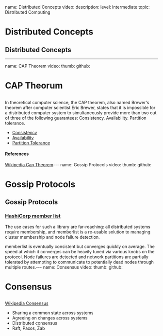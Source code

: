 name: Distributed Concepts
video: 
description: 
level: Intermediate
topic: Distributed Computing
# Distributed Concepts
## Distributed Concepts

---
name: CAP Theorem
video: 
thumb:
github:
# CAP Theorum
## 

In theoretical computer science, the CAP theorem, also named Brewer's theorem after computer scientist Eric Brewer, states that it is impossible for a distributed computer system to simultaneously provide more than two out of three of the following guarantees: Consistency. Availability. Partition tolerance.

- [Consistency](https://en.wikipedia.org/wiki/Consistency_(database_systems))
- [Availability](https://en.wikipedia.org/wiki/Availability)
- [Partition Tolerance](https://en.wikipedia.org/wiki/Network_partition)

#### References
[Wikipedia Cap Theorem](https://en.wikipedia.org/wiki/CAP_theorem)---
name: Gossip Protocols
video: 
thumb:
github:
# Gossip Protocols
## Gossip Protocols

### [HashiCorp member list](https://github.com/hashicorp/memberlist)

The use cases for such a library are far-reaching: all distributed systems require membership, and memberlist is a re-usable solution to managing cluster membership and node failure detection.

memberlist is eventually consistent but converges quickly on average. The speed at which it converges can be heavily tuned via various knobs on the protocol. Node failures are detected and network partitions are partially tolerated by attempting to communicate to potentially dead nodes through multiple routes.---
name: Consensus
video: 
thumb:
github:
# Consensus
## 

[ Wikipedia Consensus](https://en.wikipedia.org/wiki/Consensus_(computer_science))

- Sharing a common state across systems
- Agreeing on changes across systems
- Distributed consensus
- Raft, Paxos, Zab